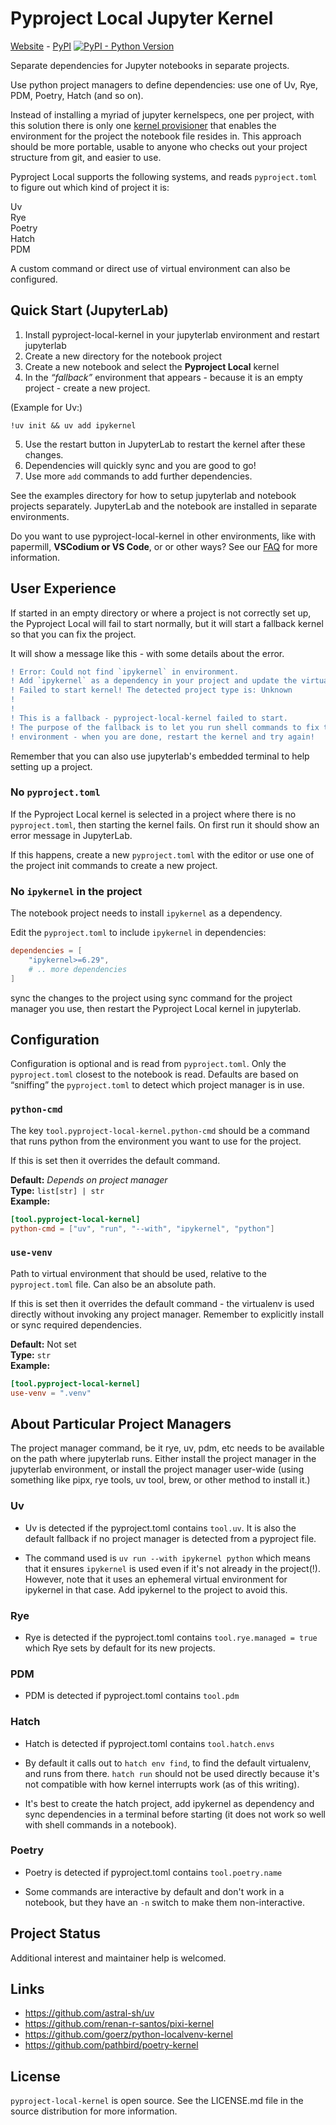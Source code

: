 
# Pyproject Local Jupyter Kernel

<p class="web_hidden">

[Website][] - [PyPI][] [![PyPI - Python Version](https://img.shields.io/pypi/v/pyproject-local-kernel)][PyPi]

</p>

Separate dependencies for Jupyter notebooks in separate projects.

Use python project managers to define dependencies:
  use one of Uv, Rye, PDM, Poetry, Hatch (and so on).

[Website]: https://bluss.github.io/pyproject-local-kernel/
[PyPi]: https://pypi.org/project/pyproject-local-kernel/

Instead of installing a myriad of jupyter kernelspecs, one per project, with
this solution there is only one [kernel provisioner][kp] that enables the
environment for the project the notebook file resides in. This approach should
be more portable, usable to anyone who checks out your project structure from
git, and easier to use.

Pyproject Local supports the following systems, and reads `pyproject.toml` to
figure out which kind of project it is:

Uv <br>
Rye <br>
Poetry <br>
Hatch <br>
PDM <br>

A custom command or direct use of virtual environment can also be configured.

[kp]: https://jupyter-client.readthedocs.io/

## Quick Start (JupyterLab)

1. Install pyproject-local-kernel in your jupyterlab environment and restart
   jupyterlab
2. Create a new directory for the notebook project
3. Create a new notebook and select the **Pyproject Local** kernel
4. In the *“fallback”* environment that appears - because it is an empty
   project - create a new project.

  (Example for Uv:)

  `!uv init && uv add ipykernel`

5. Use the restart button in JupyterLab to restart the kernel after these changes.
6. Dependencies will quickly sync and you are good to go!
7. Use more `add` commands to add further dependencies.


See the examples directory for how to setup jupyterlab and notebook projects
separately. JupyterLab and the notebook are installed in separate environments.


Do you want to use pyproject-local-kernel in other environments, like with
papermill, **VSCodium or VS Code**, or or other ways? See our [FAQ][] for more
information.

[FAQ]: FAQ.md

## User Experience

If started in an empty directory or where a project is not correctly set up,
the Pyproject Local will fail to start normally, but it will start a fallback
kernel so that you can fix the project.

It will show a message like this - with some details about the error.

```diff
! Error: Could not find `ipykernel` in environment.
! Add `ipykernel` as a dependency in your project and update the virtual environment.
! Failed to start kernel! The detected project type is: Unknown
!
!
! This is a fallback - pyproject-local-kernel failed to start.
! The purpose of the fallback is to let you run shell commands to fix the
! environment - when you are done, restart the kernel and try again!
```

Remember that you can also use jupyterlab's embedded terminal to help setting
up a project.

### No `pyproject.toml`

If the Pyproject Local kernel is selected in a project where there is no `pyproject.toml`,
then starting the kernel fails. On first run it should show an error message in JupyterLab.

If this happens, create a new `pyproject.toml` with the editor or use
one of the project init commands to create a new project.

### No `ipykernel` in the project

The notebook project needs to install `ipykernel` as a dependency.

Edit the `pyproject.toml` to include `ipykernel` in dependencies:

```toml
dependencies = [
    "ipykernel>=6.29",
    # .. more dependencies
]
```

sync the changes to the project using sync command for the project
manager you use, then restart the Pyproject Local kernel in jupyterlab.

## Configuration

Configuration is optional and is read from `pyproject.toml`. Only the
`pyproject.toml` closest to the notebook is read. Defaults are based on
“sniffing” the `pyproject.toml` to detect which project manager is in use.

### `python-cmd`

The key `tool.pyproject-local-kernel.python-cmd` should be a command that runs
python from the environment you want to use for the project.

If this is set then it overrides the default command.

**Default:** *Depends on project manager*<br>
**Type:** `list[str] | str`<br>
**Example:**

```toml
[tool.pyproject-local-kernel]
python-cmd = ["uv", "run", "--with", "ipykernel", "python"]
```

### `use-venv`

Path to virtual environment that should be used, relative to the
`pyproject.toml` file. Can also be an absolute path.

If this is set then it overrides the default command - the virtualenv is used
directly without invoking any project manager. Remember to explicitly install
or sync required dependencies.

**Default:** Not set<br>
**Type:** `str`<br>
**Example:**

```toml
[tool.pyproject-local-kernel]
use-venv = ".venv"
```


## About Particular Project Managers

The project manager command, be it rye, uv, pdm, etc needs to be
available on the path where jupyterlab runs. Either install the project
manager in the jupyterlab environment, or install the project manager
user-wide (using something like pipx, rye tools, uv tool, brew, or
other method to install it.)

### Uv

- Uv is detected if the pyproject.toml contains `tool.uv`. It is also the
  default fallback if no project manager is detected from a pyproject file.

- The command used is `uv run --with ipykernel python` which means that it ensures
  `ipykernel` is used even if it's not already in the project(!). However, note that
  it uses an ephemeral virtual environment for ipykernel in that case. Add
  ipykernel to the project to avoid this.

### Rye

- Rye is detected if the pyproject.toml contains `tool.rye.managed = true`
  which Rye sets by default for its new projects.

### PDM

- PDM is detected if pyproject.toml contains `tool.pdm`

### Hatch

- Hatch is detected if pyproject.toml contains `tool.hatch.envs`

- By default it calls out to `hatch env find`, to find the default virtualenv,
  and runs from there. `hatch run` should not be used directly because
  it's not compatible with how kernel interrupts work (as of this writing).

- It's best to create the hatch project, add ipykernel as dependency and sync
  dependencies in a terminal before starting (it does not work so well with
  shell commands in a notebook).

### Poetry

- Poetry is detected if pyproject.toml contains `tool.poetry.name`

- Some commands are interactive by default and don't work in a notebook,
  but they have an `-n` switch to make them non-interactive.

## Project Status

Additional interest and maintainer help is welcomed.

## Links

* <https://github.com/astral-sh/uv>
* <https://github.com/renan-r-santos/pixi-kernel>
* <https://github.com/goerz/python-localvenv-kernel>
* <https://github.com/pathbird/poetry-kernel>

## License

`pyproject-local-kernel` is open source. See the LICENSE.md file in the source
distribution for more information.
